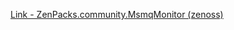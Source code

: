 [Link - ZenPacks.community.MsmqMonitor (zenoss)](https://github.com/zenoss/ZenPacks.community.MsmqMonitor)
